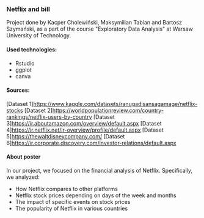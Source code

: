### Netflix and bill

Project done by Kacper Cholewiński, Maksymilian Tabian and Bartosz Szymański, as a part of the course "Exploratory Data Analysis" at Warsaw University of Technology.

#### Used technologies:
- Rstudio
- ggplot
- canva
  
#### Sources:
[Dataset 1]https://www.kaggle.com/datasets/ranugadisansagamage/netflix-stocks
[Dataset 2]https://worldpopulationreview.com/country-rankings/netflix-users-by-country
[Dataset 3]https://ir.aboutamazon.com/overview/default.aspx
[Dataset 4]https://ir.netflix.net/ir-overview/profile/default.aspx
[Dataset 5]https://thewaltdisneycompany.com/
[Dataset 6]https://ir.corporate.discovery.com/investor-relations/default.aspx

#### About poster
In our project, we focused on the financial analysis of Netflix. Specifically, we analyzed:
- How Netflix compares to other platforms
- Netflix stock prices depending on days of the week and months
- The impact of specific events on stock prices
- The popularity of Netflix in various countries
